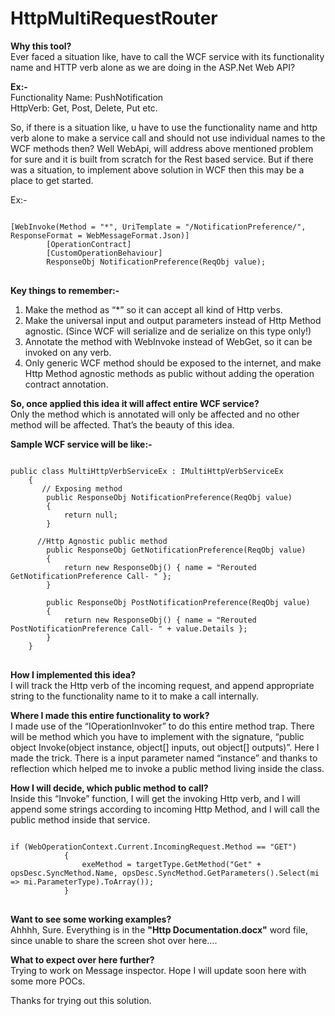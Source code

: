 # HttpMultiRequestRouter

<b>Why this tool?</b> </br>
Ever faced a situation like, have to call the WCF service with its functionality name and HTTP verb alone as we are doing in the ASP.Net Web API?  

<b>Ex:-</b></br>
Functionality Name: PushNotification</br>
HttpVerb: Get, Post, Delete, Put etc.</br>

So, if there is a situation like, u have to use the functionality name and http verb alone to make a service call and should not use individual names to the WCF methods then?
Well WebApi, will address above mentioned problem for sure and it is built from scratch for the Rest based service.
But if there was a situation, to implement above solution in WCF then this may be a place to get started.

Ex:-
<pre>
<code>
[WebInvoke(Method = "*", UriTemplate = "/NotificationPreference/", ResponseFormat = WebMessageFormat.Json)]
        [OperationContract]
        [CustomOperationBehaviour]
        ResponseObj NotificationPreference(ReqObj value);
</code>
</pre>

<b>Key things to remember:-</b> </br>
1.	Make the method as “*” so it can accept all kind of Http verbs.
2.	Make the universal input and output parameters instead of Http Method agnostic.
(Since WCF will serialize and de serialize on this type only!)
3.	Annotate the method with WebInvoke instead of WebGet, so it can be invoked on any verb.
4.	Only generic WCF method should be exposed to the internet, and make Http Method agnostic methods as public without adding the operation contract annotation.

<b>So, once applied this idea it will affect entire WCF service?</b></br>
	Only the method which is annotated will only be affected and no other method will be affected. That’s the beauty of this idea.

<b>Sample WCF service will be like:-</b></br>
<pre>
<code>
public class MultiHttpVerbServiceEx : IMultiHttpVerbServiceEx
    {
       // Exposing method
        public ResponseObj NotificationPreference(ReqObj value)        
        {
            return null; 
        }

      //Http Agnostic public method
        public ResponseObj GetNotificationPreference(ReqObj value) 
        {
            return new ResponseObj() { name = "Rerouted GetNotificationPreference Call- " };
        }

        public ResponseObj PostNotificationPreference(ReqObj value)
        {
            return new ResponseObj() { name = "Rerouted PostNotificationPreference Call- " + value.Details };
        }
    }
</code>
</pre>

<b>How I implemented this idea?</b></br>
	I will track the Http verb of the incoming request, and append appropriate string to the functionality name to it to make a call internally.

<b>Where I made this entire functionality to work?</b></br>
	I made use of the “IOperationInvoker” to do this entire method trap.  There will be method which you have to implement with the signature, “public object Invoke(object instance, object[] inputs, out object[] outputs)”. Here I made the trick. There is a input parameter named “instance” and thanks to reflection which helped me to invoke a public method living inside the class. 

<b>How I will decide, which public method to call?</b></br>
  Inside this “Invoke” function, I will get the invoking Http verb, and I will append some strings according to incoming Http Method, and I will call the public method inside that service.

<pre>
<code>
if (WebOperationContext.Current.IncomingRequest.Method == "GET")
            {
                exeMethod = targetType.GetMethod("Get" + opsDesc.SyncMethod.Name, opsDesc.SyncMethod.GetParameters().Select(mi => mi.ParameterType).ToArray());
            }
</code>
</pre>

<b>Want to see some working examples?</b></br>
Ahhhh, Sure. Everything is in the <b>"Http Documentation.docx"</b> word file, since unable to share the screen shot over here....
 
 <b>What to expect over here further?</b></br>
 Trying to work on Message inspector. Hope I will update soon here with some more POCs.
 

 Thanks for trying out this solution.
 
